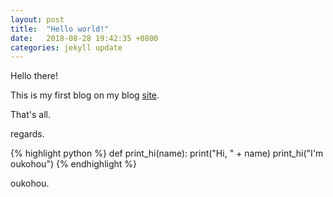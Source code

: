 ```yaml
---
layout: post
title:  "Hello world!"
date:   2018-08-28 19:42:35 +0800
categories: jekyll update
---
```

Hello there!

This is my first blog on my blog [site](www.oukohou.wang).

That's all.

regards.


{% highlight python %}
def print_hi(name):
   print("Hi, " + name)
print_hi("I'm oukohou")
{% endhighlight %}


<h9 align = "right">oukohou.</h9>


[jekyll-docs]: http://jekyllrb.com/docs/home
[jekyll-gh]:   https://github.com/jekyll/jekyll
[jekyll-talk]: https://talk.jekyllrb.com/
